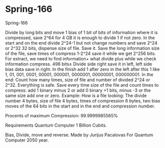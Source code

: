# Spring-166
Spring-166

Divide by long bits and move 1 bias of 1 bit of bits of information where it is compressed, save 2^64 for 4 GB it is enough to divide 1 if not zero. In the start and on the end divide 2^24-1 but not change numbers and save 2^24 or 2^32 32 bits, dispense size of file. Save it. Save the long information size of the file, save times of compress 1-2^24 save it while we get 2^256 bits. For extract, we need to find information+ what divide plus while we check information compress. 496 bits± Divide side right save it in left, left side bias data save in right. In the finish add 1 after zero in the left after this 1 like 1, 01, 001, 0001, 00001, 000001, 0000001, 00000001, 000000001. In the end: Count how many times, size of file and number of divided 2^24 or 2^32. Everything is safe. Save every time size of the file and count times to compress: add 1 binary minus 2 or add 0 binary +1 bits, minus -3 or the same size add one or zero.
Example:
How is a file looking:
The divide number 4 bytes, size of file 4 bytes, times of compression 6 bytes, two bias moves of the 64 bits in the start and in the end and compression number.

Procents of maximum Compression: 99.9999985565%

Requirements Quantum Computer 1 Billion Cubits.

Bias, Divide, move and reverse.
Made by Jurijus Pacalovas
For Quantum Computer 2050 year.
